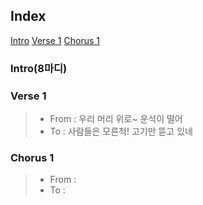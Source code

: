 ## Index
[Intro](#Intro(8마디))
[Verse 1](#verse-1)
[Chorus 1](#chorus-1)
### Intro(8마디)
### Verse 1
> - From : 우리 머리 위로~ 운석이 떨어
> - To : 사람들은 모른척! 고기만 뜯고 있네
### Chorus 1
>- From : 
>- To :  